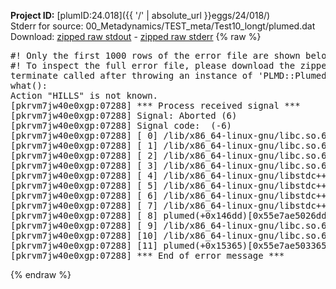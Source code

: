 **Project ID:** [plumID:24.018]({{ '/' | absolute_url }}eggs/24/018/)  
Stderr for source:  00_Metadynamics/TEST_meta/Test10_longt/plumed.dat   
Download: [zipped raw stdout](plumed.dat.plumed.stdout.txt.zip) - [zipped raw stderr](plumed.dat.plumed.stderr.txt.zip) 
{% raw %}
<pre>
#! Only the first 1000 rows of the error file are shown below
#! To inspect the full error file, please download the zipped raw stderr file above
terminate called after throwing an instance of 'PLMD::Plumed::Exception'
what():
Action "HILLS" is not known.
[pkrvm7jw40e0xgp:07288] *** Process received signal ***
[pkrvm7jw40e0xgp:07288] Signal: Aborted (6)
[pkrvm7jw40e0xgp:07288] Signal code:  (-6)
[pkrvm7jw40e0xgp:07288] [ 0] /lib/x86_64-linux-gnu/libc.so.6(+0x45330)[0x7f385e845330]
[pkrvm7jw40e0xgp:07288] [ 1] /lib/x86_64-linux-gnu/libc.so.6(pthread_kill+0x11c)[0x7f385e89eb2c]
[pkrvm7jw40e0xgp:07288] [ 2] /lib/x86_64-linux-gnu/libc.so.6(gsignal+0x1e)[0x7f385e84527e]
[pkrvm7jw40e0xgp:07288] [ 3] /lib/x86_64-linux-gnu/libc.so.6(abort+0xdf)[0x7f385e8288ff]
[pkrvm7jw40e0xgp:07288] [ 4] /lib/x86_64-linux-gnu/libstdc++.so.6(+0xa5ff5)[0x7f385eca5ff5]
[pkrvm7jw40e0xgp:07288] [ 5] /lib/x86_64-linux-gnu/libstdc++.so.6(+0xbb0da)[0x7f385ecbb0da]
[pkrvm7jw40e0xgp:07288] [ 6] /lib/x86_64-linux-gnu/libstdc++.so.6(_ZSt10unexpectedv+0x0)[0x7f385eca5a55]
[pkrvm7jw40e0xgp:07288] [ 7] /lib/x86_64-linux-gnu/libstdc++.so.6(+0xa5a6f)[0x7f385eca5a6f]
[pkrvm7jw40e0xgp:07288] [ 8] plumed(+0x146dd)[0x55e7ae5026dd]
[pkrvm7jw40e0xgp:07288] [ 9] /lib/x86_64-linux-gnu/libc.so.6(+0x2a1ca)[0x7f385e82a1ca]
[pkrvm7jw40e0xgp:07288] [10] /lib/x86_64-linux-gnu/libc.so.6(__libc_start_main+0x8b)[0x7f385e82a28b]
[pkrvm7jw40e0xgp:07288] [11] plumed(+0x15365)[0x55e7ae503365]
[pkrvm7jw40e0xgp:07288] *** End of error message ***
</pre>
{% endraw %}

